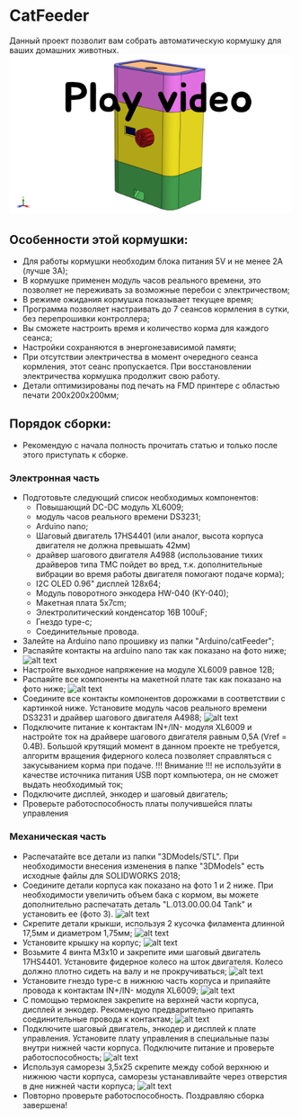 # CatFeeder
Данный проект позволит вам собрать автоматическую кормушку для ваших домашних животных.
[![alt text](https://github.com/LarkinDmitry/CatFeeder/blob/main/Photo/preview.jpg)](https://www.youtube.com/watch?v=flGAjXiUZWA)

## Особенности этой кормушки:
* Для работы кормушки необходим блока питания 5V и не менее 2A (лучше 3A);
* В кормушке применен модуль часов реального времени, это позволяет не переживать за возможные перебои с электричеством;
* В режиме ожидания кормушка показывает текущее время;
* Программа позволяет настраивать до 7 сеансов кормления в сутки, без перепрошивки контроллера;
* Вы сможете настроить время и количество корма для каждого сеанса;
* Настройки сохраняются в энергонезависимой памяти;
* При отсутствии электричества в момент очередного сеанса кормления, этот сеанс пропускается. При восстановлении электричества кормушка продолжит свою работу.
* Детали оптимизированы под печать на FMD принтере с областью печати 200х200х200мм;

## Порядок сборки:
* Рекомендую с начала полность прочитать статью и только после этого приступать к сборке.

### Электронная часть
* Подготовьте следующий список необходимых компонентов:
  - Повышающий DC-DC модуль XL6009;
  - модуль часов реального времени DS3231;
  - Arduino nano;
  - Шаговый двигатель 17HS4401 (или аналог, высота корпуса двигателя не должна превышать 42мм)
  - драйвер шагового двигателя A4988 (использование тихих драйверов типа TMC пойдет во вред, т.к. дополнительные вибрации во время работы двигателя помогают подаче корма);
  - I2C OLED 0.96" дисплей 128x64;
  - Модуль поворотного энкодера HW-040 (KY-040);
  - Макетная плата 5x7cm;
  - Электролитический конденсатор 16В 100uF;
  - Гнездо type-c;
  - Соединительные провода.
* Залейте на Arduino nano прошивку из папки "Arduino/catFeeder";
* Распаяйте контакты на arduino nano так как показано на фото ниже;
![alt text](https://github.com/LarkinDmitry/CatFeeder/blob/main/Photo/1.jpg)
* Настройте выходное напряжение на модуле XL6009 равное 12В;
* Распаяйте все компоненты на макетной плате  так как показано на фото ниже;
![alt text](https://github.com/LarkinDmitry/CatFeeder/blob/main/Photo/2.jpg)
* Соедините все контакты компонентов дорожками в соответствии с картинкой ниже. Установите модуль часов реального времени DS3231 и драйвер шагового двигателя A4988; 
![alt text](https://github.com/LarkinDmitry/CatFeeder/blob/main/Photo/3.jpg)
* Подключите питание к контактам IN+/IN- модуля XL6009 и настройте ток на драйвере шагового двигателя равным 0,5А (Vref = 0.4В). Большой крутящий момент в данном проекте не требуется, алгоритм вращения фидерного колеса позволяет справляться с закусыванием корма при подаче. !!! Внимание !!! не используйти в качестве источника питания USB порт компьютера, он не сможет выдать необходимый ток;
* Подключите дисплей, энкодер и шаговый двигатель;
* Проверьте работоспособность платы получившейся платы управления

### Механическая часть
* Распечатайте все детали из папки "3DModels/STL". При необходимости внесения изменения в папке "3DModels" есть исходные файлы для SOLIDWORKS 2018;
* Соедините детали корпуса как показано на фото 1 и 2 ниже. При необходимости увеличить объем бака с кормом, вы можете дополнительно распечатать деталь "L.013.00.00.04 Tank" и установить ее (фото 3).
![alt text](https://github.com/LarkinDmitry/CatFeeder/blob/main/Photo/4.jpg)
* Скрепите детали крыкши, используя 2 кусочка филамента длинной 17,5мм и диаметром 1,75мм;
![alt text](https://github.com/LarkinDmitry/CatFeeder/blob/main/Photo/5.jpg)
* Установите крышку на корпус;
![alt text](https://github.com/LarkinDmitry/CatFeeder/blob/main/Photo/6.jpg)
* Возьмите 4 винта M3x10 и закрепите ими шаговый двигатель 17HS4401. Установите фидерное колесо на шток двигателя. Колесо должно плотно сидеть на валу и не прокручиваться;
![alt text](https://github.com/LarkinDmitry/CatFeeder/blob/main/Photo/7.jpg)
* Установите гнездо type-c в нижнюю часть корпуса и припаяйте провода к контактам IN+/IN- модуля XL6009;
![alt text](https://github.com/LarkinDmitry/CatFeeder/blob/main/Photo/8.jpg)
* С помощью термоклея закрепите на верхней части корпуса, дисплей и энкодер. Рекомендую предварительно припаять соединительные провода к контактам;
![alt text](https://github.com/LarkinDmitry/CatFeeder/blob/main/Photo/9.jpg)
* Подключите шаговый двигатель, энкодер и дисплей к плате управления. Установите плату управления в специальные пазы внутри нижней части корпуса. Подключите питание и проверьте работоспособность;
![alt text](https://github.com/LarkinDmitry/CatFeeder/blob/main/Photo/10.jpg)
* Используя саморезы 3,5х25 скрепите между собой верхнюю и нижнюю части корпуса, саморезы устанавливайте через отверстия в дне нижней части корпуса;
![alt text](https://github.com/LarkinDmitry/CatFeeder/blob/main/Photo/11.jpg)
* Повторно проверьте работоспособность. Поздравляю сборка завершена!
